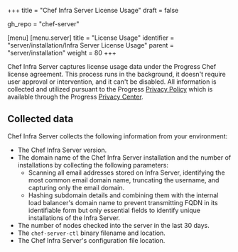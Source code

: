 +++
title = "Chef Infra Server License Usage"
draft = false

gh_repo = "chef-server"

[menu]
  [menu.server]
    title = "License Usage"
    identifier = "server/installation/Infra Server License Usage"
    parent = "server/installation"
    weight = 80
+++

Chef Infra Server captures license usage data under the Progress Chef license agreement. This process runs in the background, it doesn't require user approval or intervention, and it can't be disabled. All information is collected and utilized pursuant to the Progress [Privacy Policy](https://www.progress.com/legal/privacy-policy) which is available through the Progress [Privacy Center](https://www.progress.com/legal/privacy-center).

## Collected data

Chef Infra Server collects the following information from your environment:

- The Chef Infra Server version.
- The domain name of the Chef Infra Server installation and the number of installations by collecting the following parameters:
  - Scanning all email addresses stored on Infra Server, identifying the most common email domain name, truncating the username, and capturing only the email domain.
  - Hashing subdomain details and combining them with the internal load balancer's domain name to prevent transmitting FQDN in its identifiable form but only essential fields to identify unique installations of the Infra Server.
- The number of nodes checked into the server in the last 30 days.
- The `chef-server-ctl` binary filename and location.
- The Chef Infra Server's configuration file location.
